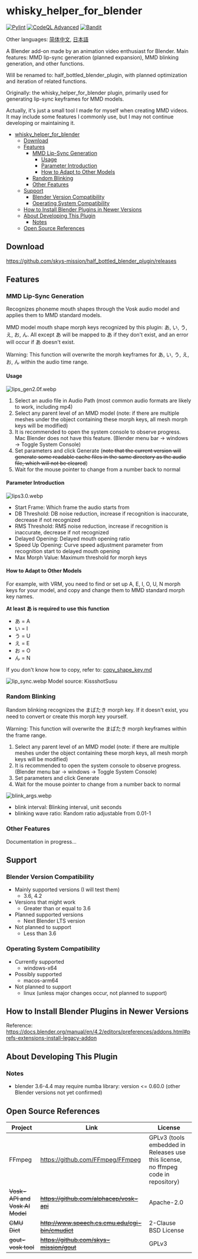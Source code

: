 # whisky_helper_for_blender

[![Pylint](https://github.com/skys-mission/whisky_helper_for_blender/actions/workflows/pylint.yml/badge.svg?branch=main)](https://github.com/skys-mission/whisky_helper_for_blender/actions/workflows/pylint.yml)
[![CodeQL Advanced](https://github.com/skys-mission/whisky_helper_for_blender/actions/workflows/codeql.yml/badge.svg?branch=main)](https://github.com/skys-mission/whisky_helper_for_blender/actions/workflows/codeql.yml)
[![Bandit](https://github.com/skys-mission/whisky_helper_for_blender/actions/workflows/bandit.yml/badge.svg)](https://github.com/skys-mission/whisky_helper_for_blender/actions/workflows/bandit.yml)

Other languages: [简体中文](README_zh.md), [日本語](README_ja.md)

A Blender add-on made by an animation video enthusiast for Blender. Main features: MMD lip-sync generation (planned expansion), MMD blinking generation, and other functions.

Will be renamed to: half_bottled_blender_plugin, with planned optimization and iteration of related functions.

Originally: the whisky_helper_for_blender plugin, primarily used for generating lip-sync keyframes for MMD models.

Actually, it's just a small tool I made for myself when creating MMD videos. It may include some features I commonly use, but I may not continue developing or maintaining it.

<!-- TOC -->
* [whisky_helper_for_blender](#whisky_helper_for_blender)
  * [Download](#download)
  * [Features](#features)
    * [MMD Lip-Sync Generation](#mmd-lip-sync-generation)
      * [Usage](#usage)
      * [Parameter Introduction](#parameter-introduction)
      * [How to Adapt to Other Models](#how-to-adapt-to-other-models)
    * [Random Blinking](#random-blinking)
    * [Other Features](#other-features)
  * [Support](#support)
    * [Blender Version Compatibility](#blender-version-compatibility)
    * [Operating System Compatibility](#operating-system-compatibility)
  * [How to Install Blender Plugins in Newer Versions](#how-to-install-blender-plugins-in-newer-versions)
  * [About Developing This Plugin](#about-developing-this-plugin)
    * [Notes](#notes)
  * [Open Source References](#open-source-references)
<!-- TOC -->

## Download

https://github.com/skys-mission/half_bottled_blender_plugin/releases

## Features

### MMD Lip-Sync Generation

Recognizes phoneme mouth shapes through the Vosk audio model and applies them to MMD standard models.

MMD model mouth shape morph keys recognized by this plugin: あ, い, う, え, お, ん. All except あ will be mapped to あ if they don't exist, and an error will occur if あ doesn't exist.

Warning: This function will overwrite the morph keyframes for あ, い, う, え, お, ん within the audio time range.

#### Usage

![lips_gen2.0f.webp](.img/lips_gen2.0f.webp)

1. Select an audio file in Audio Path (most common audio formats are likely to work, including mp4)
2. Select any parent level of an MMD model (note: if there are multiple meshes under the object containing these morph keys, all mesh morph keys will be modified)
3. It is recommended to open the system console to observe progress. Mac Blender does not have this feature. (Blender menu bar -> windows -> Toggle System Console)
4. Set parameters and click Generate (~~note that the current version will generate some readable cache files in the same directory as the audio file, which will not be cleared~~)
5. Wait for the mouse pointer to change from a number back to normal

#### Parameter Introduction

![lips3.0.webp](.img/lips3.0.webp)

- Start Frame: Which frame the audio starts from
- DB Threshold: DB noise reduction, increase if recognition is inaccurate, decrease if not recognized
- RMS Threshold: RMS noise reduction, increase if recognition is inaccurate, decrease if not recognized
- Delayed Opening: Delayed mouth opening ratio
- Speed Up Opening: Curve speed adjustment parameter from recognition start to delayed mouth opening
- Max Morph Value: Maximum threshold for morph keys

#### How to Adapt to Other Models

For example, with VRM, you need to find or set up A, E, I, O, U, N morph keys for your model, and copy and change them to MMD standard morph key names.

**At least あ is required to use this function**

- あ = A
- い = I
- う = U
- え = E
- お = O
- ん = N

If you don't know how to copy, refer to: [copy_shape_key.md](docs/copy_shape_key.md)

![lip_sync.webp](.img/lip_sync.webp)
Model source: KissshotSusu

### Random Blinking

Random blinking recognizes the まばたき morph key. If it doesn't exist, you need to convert or create this morph key yourself.

Warning: This function will overwrite the まばたき morph keyframes within the frame range.

1. Select any parent level of an MMD model (note: if there are multiple meshes under the object containing these morph keys, all mesh morph keys will be modified)
2. It is recommended to open the system console to observe progress. (Blender menu bar -> windows -> Toggle System Console)
3. Set parameters and click Generate
4. Wait for the mouse pointer to change from a number back to normal

![blink_args.webp](.img/blink_args.webp)

- blink interval: Blinking interval, unit seconds
- blinking wave ratio: Random ratio adjustable from 0.01-1

### Other Features

Documentation in progress...

## Support

### Blender Version Compatibility

- Mainly supported versions (I will test them)
    - 3.6, 4.2
- Versions that might work
    - Greater than or equal to 3.6
- Planned supported versions
    - Next Blender LTS version
- Not planned to support
    - Less than 3.6

### Operating System Compatibility

- Currently supported
    - windows-x64
- Possibly supported
    - macos-arm64
- Not planned to support
    - linux (unless major changes occur, not planned to support)

## How to Install Blender Plugins in Newer Versions

Reference: https://docs.blender.org/manual/en/4.2/editors/preferences/addons.html#prefs-extensions-install-legacy-addon

## About Developing This Plugin

### Notes

- blender 3.6-4.4 may require numba library: version <= 0.60.0 (other Blender versions not yet confirmed)

## Open Source References

| Project | Link | License |
|----------------------------|--------------------------------------------------|----------------------------------------|
| FFmpeg | https://github.com/FFmpeg/FFmpeg | GPLv3 (tools embedded in Releases use this license, no ffmpeg code in repository) |
| ~~Vosk-API and Vosk AI Model~~ | ~~https://github.com/alphacep/vosk-api~~ | Apache-2.0 |
| ~~CMU Dict~~ | ~~http://www.speech.cs.cmu.edu/cgi-bin/cmudict~~ | 2-Clause BSD License |
| ~~gout-vosk tool~~ | ~~https://github.com/skys-mission/gout~~ | GPLv3 |